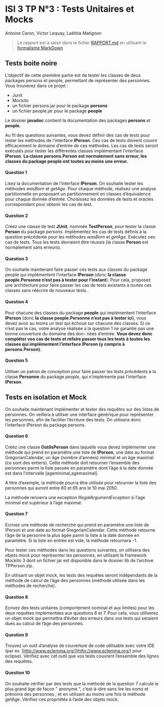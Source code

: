 # ISI 3 TP N°3 : Tests Unitaires et Mocks
Antoine Caron, Victor Lequay, Laëtitia Matignon

>Le rapport est à saisir dans le ficher [RAPPORT.md](RAPPORT.md) en utilisant le [formalisme MarkDown](https://guides.github.com/features/mastering-markdown/)

## Tests boite noire

L’objectif de cette première partie est de tester les classes de deux packages persons et people, permettant de représenter des personnes.
Vous trouverez dans ce projet :
* Junit
* Mockito
* un fichier persons.jar pour le package **persons**
* un fichier people.jar pour le package **people**

Le dossier **javadoc** contient la documentation des packages **persons** et **people**.


Au fil des questions suivantes, vous devez définir des cas de tests pour tester les méthodes de l’interface **IPerson**. 
Ces cas de tests doivent couvrir efficacement le domaine d’entrée de ces méthodes. 
Les cas de tests seront exécutés pour tester les différentes classes implémentant l’interface **IPerson**. 
**La classe persons.Person est normalement sans erreur, les classes du package people ont toutes au moins une erreur.**


#### Question 1 

Lisez la documentation de l’interface **IPerson**. 
On souhaite tester les méthodes *wasBorn* et *getAge*. 
Pour chaque méthode, réalisez une analyse partitionnelle en proposant un partitionnement en classes d’équivalence pour chaque donnée d’entrée. 
Choisissez les données de tests et oracles correspondant pour obtenir les cas de test.

#### Question 2 

Créez une classe de test **JUnit**, nommée **TestPerson**, pour tester la classe **Person** du package *persons*. 
Implémentez les cas de tests définis à la question précédente pour les méthodes *wasBorn* et *getAge*. Exécutez ces cas de tests. 
Tous les tests devraient être réussis (la classe **Person** est normalement sans erreurs).

#### Question 3 

On souhaite maintenant faire passer ces tests aux classes du package people qui implémentent l’interface **IPerson** (donc **la classe people.Personne n’est pas à tester pour l’instant**). 
Pour cela, proposez une architecture pour faire passer les cas de tests existants à toutes ces classes sans réécrire de nouveaux tests.

#### Question 4 

Pour chacune des classes du package **people** qui implémentent l’interface **IPerson** (donc **la classe people.Personne n’est pas à tester ici**), vous devez avoir au moins un test qui échoue sur chacune des classes. 
Si ce n’est pas le cas, votre analyse réalisée à la question 1 ne garantie pas une bonne couverture du domaine des don- nées d’entrée. 
**Vous devez donc compléter vos cas de tests et refaire passer tous les tests à toutes les classes qui implémentent l’interface IPerson (y compris à persons.Person).**

#### Question 5 
Utiliser un patron de conception pour faire passer les tests précédents à la classe **Personne** du package *people*, qui n’implémente pas l’interface **IPerson**.

## Tests en isolation et Mock


On souhaite maintenant implémenter et tester des requêtes sur des listes de personnes. On veillera à utiliser une interface générique pour représenter les personnes, afin de faciliter l’écriture des tests. On utilisera donc l’interface IPerson du package persons.

#### Question 6 

Créez une classe **OutilsPerson** dans laquelle vous devez implémenter une méthode qui prend en paramètre une liste de **IPerson**, une date au format GregorianCalendar, un âge (nombre d’années) minimal et un âge maximal (ce sont des entiers). 
Cette méthode doit retourner l’ensemble des personnes parmi la liste passée en paramètre dont l’âge à la date donnée est dans l’intervalle [ageminimal,agemaximal].

A titre d’exemple, la méthode pourra être utilisée pour retourner la liste des personnes qui auront entre 60 et 65 ans le 10 mai 2050.

La méthode renverra une exception *IllegalArgumentException* si l’age minimal est supérieur à l’age maximal.


#### Question 7 

Ecrivez une méthode de recherche qui prend en paramètre une liste de IPerson et une date au format GregorianCalendar. Cette méthode retourne l’âge de la personne la plus âgée parmi la liste à la date donnée en paramètre. Si la liste en entrée est vide, la méthode retournera -1.

Pour tester ces méthodes dans les questions suivantes, on utilisera des objets mock pour représenter les personnes, en utilisant le framework Mockito 3 dont un fichier jar est disponible dans le dossier lib de l’archive TPPerson.zip.

En utilisant un objet mock, les tests des requêtes seront indépendants de la méthode de calcul de l’âge des personnes (méthode utilisée dans les méthodes de recherche).

#### Question 8
 
Ecrivez des tests unitaires (comportement nominal et aux limites) pour les deux requêtes implémentées aux questions 6 et 7. Pour cela, vous utiliserez un objet mock qui permettra d’éviter des erreurs dans vos tests qui seraient dues au calcul de l’âge des personnes.

#### Question 9 

Trouvez un outil d’analyse de couverture de code utilisable avec votre IDE (par ex. [http://www.eclemma.org/](http://www.eclemma.org/) pour eclipse). 
Vérifiez avec cet outil que vos tests couvrent l’ensemble des lignes des requêtes.

#### Question 10 
On souhaite vérifier par des tests que la méthode de la question 7 calcule le plus grand âge de façon " anonyme ", c’est-à-dire sans lire les noms et prénoms des personnes ; et en utilisant au moins une fois la méthode getAge. 
Vérifiez ces propriétés à l’aide des objets mock.
